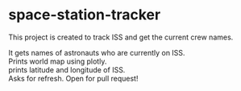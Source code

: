 # space-station-tracker
This project is created to track ISS and get the current crew names.

It gets names of astronauts who are currently on ISS.<br>
Prints world map using plotly.<br>
prints latitude and longitude of ISS.<br>
Asks for refresh. Open for pull request!<br>
